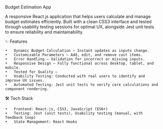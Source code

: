  Budget Estimation App

A responsive React.js application that helps users calculate and manage budget estimates efficiently. Built with a clean CSS3 interface and tested through usability testing sessions for optimal UX, alongside Jest unit tests to ensure reliability and maintainability.

✨ Features

	•	Dynamic Budget Calculation – Instant updates as inputs change.
	•	Customizable Parameters – Add, edit, and remove cost items.
	•	Error Handling – Validation for incorrect or missing inputs.
	•	Responsive Design – Fully functional across desktop, tablet, and mobile.
	•	Tested for Quality –
	•	Usability Testing: Conducted with real users to identify and improve UX issues.
	•	Automated Testing: Jest unit tests to verify core calculations and component rendering.

🛠 Tech Stack

	•	Frontend: React.js, CSS3, JavaScript (ES6+)
	•	Testing: Jest (unit tests), Usability testing (manual, with feedback loop)
	•	State Management: React Hooks


